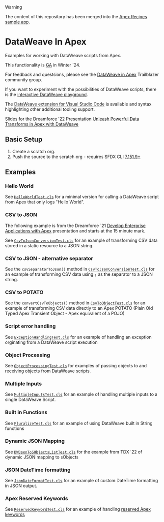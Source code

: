 > [!WARNING]
> The content of this repository has been merged into the [Apex Recipes sample app](https://github.com/trailheadapps/apex-recipes).

# DataWeave In Apex
Examples for working with DataWeave scripts from Apex.

This functionality is [GA](https://developer.salesforce.com/docs/atlas.en-us.apexcode.meta/apexcode/DataWeaveInApex.htm) in Winter `24.

For feedback and questsions, please see the [DataWeave in Apex](https://trailhead.salesforce.com/trailblazer-community/groups/0F94S000000kGtKSAU) Trailblazer community group.

If you want to experiment with the possibilities of DataWeave scripts, there is the [interactive DataWeave playground](https://sfdc.co/dwlangfun).

The [DataWeave extension for Visual Studio Code](https://developer.mulesoft.com/tutorials-and-howtos/dataweave/dataweave-extension-vscode-getting-started/) is available and syntax highlighting other additional tooling support.

Slides for the Dreamforce '22 Presentation [Unleash Powerful Data Transforms in Apex with DataWeave](https://www.slideshare.net/DanielBallinger3/dreamforce-22-unleash-powerful-data-transforms-in-apex-with-dataweave)

## Basic Setup

1. Create a scratch org.
2. Push the source to the scratch org - requires SFDX CLI [7.151.9+](https://github.com/forcedotcom/cli/blob/main/releasenotes/sfdx/README.md#71511-may-19-2022)

## Examples

### Hello World

See [`HelloWorldTest.cls`](/force-app/main/default/classes/HelloWorldTest.cls) for a minimal version for calling a DataWeave script from Apex that only logs "Hello World".

### CSV to JSON

The following example is from the Dreamforce `21 [Develop Enterprise Applications with Apex](https://www.salesforce.com/plus/experience/Dreamforce_2021/series/Developer/episode/episode-3/) presentation and starts at the 15 minute mark.

See [`CsvToJsonConversionTest.cls`](/force-app/main/default/classes/CsvToJsonConversionTest.cls) for an example of transforming CSV data stored in a static resource to a JSON string.

### CSV to JSON - alternative separator

See the `csvSeparatorToJson()` method in [`CsvToJsonConversionTest.cls`](/force-app/main/default/classes/CsvToJsonConversionTest.cls) for an example of transforming CSV data using `;` as the separator to a JSON string.

### CSV to POTATO

See the `convertCsvToObjects()` method in [`CsvToObjectTest.cls`](/force-app/main/default/classes/CsvToObjectTest.cls) for an example of transforming CSV data directly to an Apex POTATO (Plain Old Typed Apex Transient Object - Apex equivalent of a POJO)

### Script error handling

See [`ExceptionHandlingTest.cls`](/force-app/main/default/classes/ExceptionHandlingTest.cls) for an example of handling an exception orginating from a DataWeave script execution


### Object Processing

See [`ObjectProcessingTest.cls`](/force-app/main/default/classes/ObjectProcessingTest.cls) for examples of passing objects to and receiving objects from DataWeave scripts.

### Multiple Inputs

See [`MultipleInputsTest.cls`](/force-app/main/default/classes/MultipleInputsTest.cls) for an example of handling multiple inputs to a single DataWeave Script.

### Built in Functions

See [`PluralizeTest.cls`](/force-app/main/default/classes/PluralizeTest.cls) for an example of using DataWeave built in String functions

### Dynamic JSON Mapping

See [`DWJsonToSObjectsListTest.cls`](/force-app/main/default/classes/DWJsonToSObjectsListTest.cls) for the example from TDX '22 of dynamic JSON mapping to sObjects

### JSON DateTime formatting

See [`JsonDateFormatTest.cls`](/force-app/main/default/classes/JsonDateFormatTest.cls) for an example of custom DateTime formatting in JSON output.

### Apex Reserved Keywords

See [`ReservedKeywordTest.cls`](/force-app/main/default/classes/ReservedKeywordTest.cls) for an example of handling [reserved Apex keywords](https://developer.salesforce.com/docs/atlas.en-us.apexref.meta/apexref/apex_reserved_words.htm)